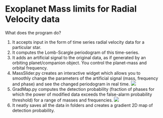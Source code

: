 # Exoplanet Mass limits for Radial Velocity data 
What does the program do?
1) It accepts input in the form of time series radial velocity data for a particular star.
2) It computes the Lomb-Scargle periodogram of this time-series.
3) It adds an artificial signal to the original data, as if generated by an orbiting planet/companion object. You control the planet-mass and orbital frequency.
4) MassSlider.py creates an interactive widget which allows you to smoothly change the parameters of the artificial signal (mass, frequency and phase) and see the changed periodogram in real time.
![](img/slider.png)
5) GradMap.py computes the detection probability (fraction of phases for which the power of modified data exceeds the false-alarm probability threshold) for a range of masses and frequencies.
![](img/map.png)
6) It neatly saves all the data in folders and creates a gradient 2D map of detection probability.
